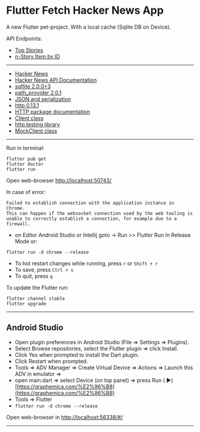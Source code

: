 # Flutter Fetch Hacker News App

A new Flutter pet-project. With a local cache (Sqlite DB on Device).

API Endpoints:
* [Top Stories](https://hacker-news.firebaseio.com/v0/topstories.json)
* [n-Story Item by ID](https://hacker-news.firebaseio.com/v0/item/26690126.json)

 --------

* [Hacker News](https://news.ycombinator.com/)
* [Hacker News API Documentation](https://github.com/hackernews/api)
* [sqflite 2.0.0+3](https://pub.dev/packages/sqflite)
* [path_provider 2.0.1](https://pub.dev/packages/path_provider)
* [JSON and serialization](https://flutter.dev/docs/development/data-and-backend/json)
* [http 0.13.1](https://pub.dev/packages/http)
* [HTTP package documentation](https://pub.dev/documentation/http/latest/)
* [Client class](https://pub.dev/documentation/http/latest/http/Client-class.html)
* [http.testing library](https://pub.dev/documentation/http/latest/http.testing/http.testing-library.html)
* [MockClient class](https://pub.dev/documentation/http/latest/http.testing/MockClient-class.html)


 --------


Run in terminal:

``` 
flutter pub get
flutter doctor
flutter run
```

Open web-browser [http://localhost:50743/](http://localhost:50743/)

In case of error:

``` 
Failed to establish connection with the application instance in Chrome.
This can happen if the websocket connection used by the web tooling is unable to correctly establish a connection, for example due to a firewall.
```

- on Editor Android Studio or Intellij goto -> Run >> Flutter Run In Release Mode or:

``` 
flutter run -d chrome --release
```

- To hot restart changes while running, press ```r``` or ```Shift + r```
- To save, press ```Ctrl + s```
- To quit, press ```q```

To update the Flutter run:

``` 
flutter channel stable
flutter upgrade 
```

------

## Android Studio

- Open plugin preferences in Android Studio (File => Settings => Plugins).
- Select Browse repositories, select the Flutter plugin => click Install.
- Click Yes when prompted to install the Dart plugin.
- Click Restart when prompted.
- Tools => ADV Manager => Create Virtual Device => Actions => Launch this ADV in emulator =>
- open main.dart => select Device (on top panel) => press Run (
  &#9658;) [https://graphemica.com/%E2%96%B8](https://graphemica.com/%E2%96%B8)
- Tools => Flutter
- ```flutter run -d chrome --release```

Open web-browser in [http://localhost:56338/#/](http://localhost:56338/#/)

------
